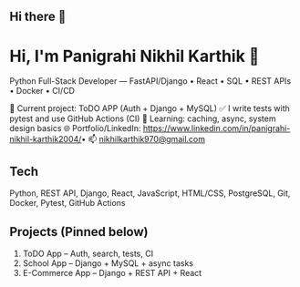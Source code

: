 ## Hi there 👋

# Hi, I'm Panigrahi Nikhil Karthik  👋
Python Full-Stack Developer — FastAPI/Django • React • SQL • REST APIs • Docker • CI/CD

🔭 Current project: ToDO APP (Auth + Django + MySQL)
✅ I write tests with pytest and use GitHub Actions (CI)
🌱 Learning: caching, async, system design basics
🌐 Portfolio/LinkedIn: https://www.linkedin.com/in/panigrahi-nikhil-karthik2004/  ​ • 📫 nikhilkarthik970@gmail.com

## Tech
Python, REST API, Django, React, JavaScript, HTML/CSS, PostgreSQL, Git, Docker, Pytest, GitHub Actions

## Projects (Pinned below)
1. ToDO App – Auth, search, tests, CI
2. School App – Django  + MySQL + async tasks
3. E-Commerce App – Django + REST API  + React
